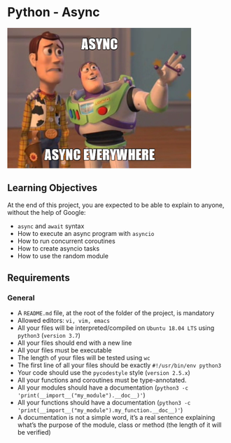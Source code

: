 # Python - Async

<img src='aync.png' alt='python-async' />

## Learning Objectives
At the end of this project, you are expected to be able to explain to anyone, without the help of Google:

- ```async``` and ```await``` syntax
- How to execute an async program with ```asyncio```
- How to run concurrent coroutines
- How to create asyncio tasks
- How to use the random module

## Requirements
### General
- A ```README.md``` file, at the root of the folder of the project, is mandatory
- Allowed editors: ```vi, vim, emacs```
- All your files will be interpreted/compiled on ```Ubuntu 18.04 LTS``` using ```python3``` (```version 3.7```)
- All your files should end with a new line
- All your files must be executable
- The length of your files will be tested using ```wc```
- The first line of all your files should be exactly ```#!/usr/bin/env python3```
- Your code should use the ```pycodestyle``` style (```version 2.5.x```)
- All your functions and coroutines must be type-annotated.
- All your modules should have a documentation (```python3 -c 'print(__import__("my_module").__doc__)'```)
- All your functions should have a documentation (```python3 -c 'print(__import__("my_module").my_function.__doc__)'```)
- A documentation is not a simple word, it’s a real sentence explaining what’s the purpose of the module, class or method (the length of it will be verified)